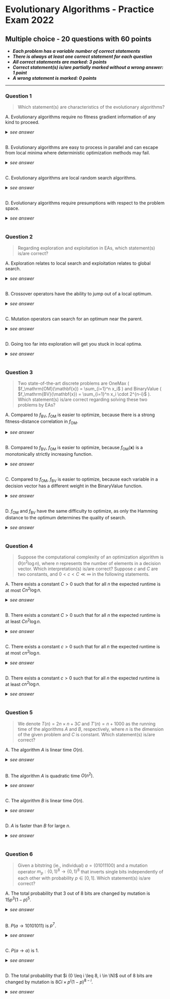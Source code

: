 # Evolutionary Algorithms - Practice Exam 2022

## Multiple choice - 20 questions with 60 points

- ***Each problem has a variable number of correct statements***
- ***There is always at least one correct statement for each question***
- ***All correct statements are marked: 3 points***
- ***Correct statement(s) is/are partially marked without a wrong answer: 1 point***
- ***A wrong statement is marked: 0 points***

---

### Question 1

> Which statement(s) are characteristics of the evolutionary algorithms?

<!-- A -->
A. Evolutionary algorithms require no fitness gradient information of any kind to proceed.

<details> <summary> <i> see answer </i> </summary>
<b>True</b> <br> <p>
Evolutionary algorithms do not require any fitness gradient information, as they are based on the principle of natural selection.
This means that they do not take into consideration the fitness gradient of the a given current solution, which would be defined as the relative change in fitness compared to previous solutions.
They rather the fitness of the current solution compared to the fitness values of the solutions in the population.
</p> </details> <br>

<!-- B -->
B. Evolutionary algorithms are easy to process in parallel and can escape from local minima where deterministic optimization methods may fail.

<details> <summary> <i> see answer </i> </summary>
<b>True</b> <br> <p>
Evolutionary algorithms are easy to process in parallel, because many solutions can be evaluated individually at once.
They can also escape from local minima, because of their stochastic nature.
</p> </details> <br>

<!-- C -->
C. Evolutionary algorithms are local random search algorithms.

<details> <summary> <i> see answer </i> </summary>
<b>False</b> <br> <p>
Evolutionary algorithms are not local random search algorithms.
One could say that they are like random search algorithms, but they differ in that they actually use the fitness values of the solutions in the population to select the best solutions.
</p> </details> <br>

<!-- D -->
D. Evolutionary algorithms require presumptions with respect to the problem space.

<details> <summary> <i> see answer </i> </summary>
<b>False</b> <br> <p>
Evolutionary algorithms do not require any presumptions with respect to the problem space.
They are not based on any specific problem, but rather on the simple principle of natural selection.
It is important to note however, that some variations evolutionary algorithms do benefit from problem-specific knowledge, such as for the initialization of σ values in <i>Evolution Strategies</i>.
</p> </details> <br>


### Question 2

> Regarding exploration and exploitation in EAs, which statement(s) is/are correct?

<!-- A -->
A. Exploration relates to local search and exploitation relates to global search.

<details> <summary> <i> see answer </i> </summary>
<b>True</b> <br> <p>
<i>Exploration</i> is defined as the process of searching for new solutions, and <i>exploitation</i> is defined as the process of using the current best solution to find a better solution.
Local search describes the process of searching for a better solution in the neighborhood of the current parent solution, while global search describes the process of selecting the best solutions from the entire population.
</p> </details> <br>

<!-- B -->
B. Crossover operators have the ability to jump out of a local optimum.

<details> <summary> <i> see answer </i> </summary>
<b>False</b> <br> <p>
Crossover operators do not have the ability to jump out of a local optimum.
They are used to combine the best solutions from the population, and therefore they do not have the ability to search for a better solution outside of a local optimum if the population is already stuck.
</p> </details> <br>

<!-- C -->
C. Mutation operators can search for an optimum near the parent.

<details> <summary> <i> see answer </i> </summary>
<b>True</b> <br> <p>
This is quite literally what mutation does.
It mutates the parent solution, and therefore it can search for a better solution near the parent.
</p> </details> <br>

<!-- D -->
D. Going too far into exploration will get you stuck in local optima.

<details> <summary> <i> see answer </i> </summary>
<b>True</b> <br> <p>
If the current best solution is very close to the global optimum, it is not beneficial to search for a better solution too far out of the neighborhood of this current one.
This is because the probability of finding a better solution is very low, and therefore it is better to search for a better solution in the neighborhood of the current best solution.
</p> </details> <br>


### Question 3

> Two state-of-the-art discrete problems are OneMax ( $f_\mathrm{OM}(\mathbf{x}) = \sum_{i=1}^n x_i$ ) and BinaryValue ( $f_\mathrm{BV}(\mathbf{x}) = \sum_{i=1}^n x_i \cdot 2^{n-i}$ ). Which statement(s) is/are correct regarding solving these two problems by EAs?

<!-- A -->
A. Compared to $f_\mathrm{BV}$, $f_\mathrm{OM}$ is easier to optimize, because there is a strong fitness-distance correlation in $f_\mathrm{OM}$.

<details> <summary> <i> see answer </i> </summary>
<b>True</b> <br> <p>
Fitness-distance correlation is defined as the correlation between the fitness and the number of mutations required to reach the optimum.
In <i>OM</i>, the fitness is equal to the number of ones in the solution, and the number of mutations required to reach the optimum is equal to the number of zeros in the solution.
Therefore, there is a very strong fitness-distance correlation in <i>OM</i>.
This is not the case in BV, where the fitness is equal to the sum of the binary values of the solution, and the number of mutations required to reach the optimum is equal to the number of zeros in the solution.
Therefore, there is no strong fitness-distance correlation in <i>BV</i>.
</p> </details> <br>

<!-- B -->
B. Compared to $f_\mathrm{BV}$, $f_\mathrm{OM}$ is easier to optimize, because $f_\mathrm{OM}(\mathbf{x})$ is a monotonically strictly increasing function.

<details> <summary> <i> see answer </i> </summary>
<b>False</b> <br> <p>
We can not say that the function is monotonically strictly increasing, because the function is not strictly increasing for all values of <i>x</i>.
That is, the order of <i>x</i> is not defined, so we can not state that for any a, b, where a < b, f(a) < f(b).
</p> </details> <br>

<!-- C -->
C. Compared to $f_\mathrm{OM}$, $f_\mathrm{BV}$ is easier to optimize, because each variable in a decision vector has a different weight in the BinaryValue function.

<details> <summary> <i> see answer </i> </summary>
<b>False</b> <br> <p>
While it is true that each variable in a decision vector has a different weight in the BinaryValue function, this does not make the problem easier to optimize.
</p> </details> <br>

<!-- D -->
D. $f_\mathrm{OM}$ and $f_\mathrm{BV}$ have the same difficulty to optimize, as only the Hamming distance to the optimum determines the quality of search.

<details> <summary> <i> see answer </i> </summary>
<b>False</b> <br> <p>
The Hamming distance is defined as the number of bits that differ between two solutions.
While it is true that the Hamming distance is equal to the number of mutations required to reach the optimum in both problems (i.e. the number of zeros in the current solution), this is not the only factor that determines the quality of search.
</p> </details> <br>


### Question 4

> Suppose the computational complexity of an optimization algorithm is $\Theta(n^2 \log n)$, where $n$ represents the number of elements in a decision vector. Which interpretation(s) is/are correct?
> Suppose $c$ and $C$ are two constants, and $0 < c < C \ll \infty$ in the following statements.

<!-- A -->
A. There exists a constant $C>0$ such that for all $n$ the expected runtime is at most $Cn^2 \log n$.

<details> <summary> <i> see answer </i> </summary>
<b>True</b> <br> <p>
The Theta-complexity on an algorithm is defined as the bounds on the worst-case runtime of an algorithm.
Therefore, the expected runtime of an algorithm is always at most the Theta-complexity of the algorithm with upper bound Cn^2 log n.
</p> </details> <br>

<!-- B -->
B. There exists a constant $C>0$ such that for all $n$ the expected runtime is at least $Cn^2 \log n$.

<details> <summary> <i> see answer </i> </summary>
<b>False</b> <br> <p>
C denotes the upper bound, not the lower bound.
</p> </details> <br>

<!-- C -->
C. There exists a constant $c>0$ such that for all $n$ the expected runtime is at most $cn^2 \log n$.

<details> <summary> <i> see answer </i> </summary>
<b>False</b> <br> <p>
c denotes the lower bound, not the upper bound.
</p> </details> <br>

<!-- D -->
D. There exists a constant $c>0$ such that for all $n$ the expected runtime is at least $cn^2 \log n$.  

<details> <summary> <i> see answer </i> </summary>
<b>True</b> <br> <p>
c indeed denotes the lower bound, and the expected runtime is always at least the Theta-complexity of the algorithm with lower bound cn^2 log n.
</p> </details> <br>


### Question 5

> We denote $T(n) = 2n \times n + 3C$ and $T'(n) = n + 1000$ as the running time of the algorithms $A$ and $B$, respectively, where $n$ is the dimension of the given problem and $C$ is constant. Which statement(s) is/are correct?

<!-- A -->
A. The algorithm $A$ is linear time $O(n)$.

<details> <summary> <i> see answer </i> </summary>
<b>False</b> <br> <p>
It is quadratic time (O(n^2)).
</p> </details> <br>

<!-- B -->
B. The algorithm $A$ is quadratic time $O(n^2)$.

<details> <summary> <i> see answer </i> </summary>
<b>True</b> <br> <p>
<i>n</i> is multiplied by itself, so the complexity is quadratic.
</p> </details> <br>

<!-- C -->
C. The algorithm $B$ is linear time $O(n)$.

<details> <summary> <i> see answer </i> </summary>
<b>True</b> <br> <p>
<i>n</i> is multiplied by 1, so the complexity is linear.
</p> </details> <br>

<!-- D -->
D. $A$ is faster than $B$ for large $n$.

<details> <summary> <i> see answer </i> </summary>
<b>False</b> <br> <p>
While it is true that <i>A</i> is faster than <i>B</i> for small <i>n</i> (assuming <i>C</i> is small too), this is not the case for large <i>n</i>, because <i>A</i> is quadratic, while <i>B</i>'s performance scales linearly.
</p> </details> <br>


### Question 6

> Given a bitstring (ie., individual) $a = (01011100)$ and a mutation operator $m_p: \{0,1\}^8 \rightarrow \{0,1\}^8$ that inverts single bits independently of each other with probability $p \in [0,1]$. Which statement(s) is/are correct?

<!-- A -->
A. The total probability that 3 out of 8 bits are changed by mutation is $15p^3(1-p)^5$.

<details> <summary> <i> see answer </i> </summary>
<b>False</b> <br> <p>
The answer is almost correct, but the number of combinations is wrong.
The probability for flipping x out of y bits with probability p is y choose x p^x (1-p)^(y-x).
8 choose 3 is 56, not 15, so the probability is 56p^3(1-p)^5.
</p> </details> <br>

<!-- B -->
B. $P(a \rightarrow 10101011)$ is $p^7$.

<details> <summary> <i> see answer </i> </summary>
<b>True</b> <br> <p>
7 bits are flipped in this case, so the probability of flipping all those exact 7 bits is p^7.
</p> </details> <br>

<!-- C -->
C. $P(a \rightarrow a)$ is $1$.

<details> <summary> <i> see answer </i> </summary>
<b>False</b> <br> <p>
The probability of flipping no bits is (1-p)^8, not 1.
It is possible, but the probability p would have to be set to 0.
</p> </details> <br>

<!-- D -->
D. The total probability that $i (0 \leq i \leq 8, i \in \N)$ out of 8 bits are changed by mutation is $8Ci \times p^i (1-p)^{8-i}$.

<details> <summary> <i> see answer </i> </summary>
<b>True</b> <br> <p>
This is the correct formula for the probability of flipping i out of 8 bits with probability p.
</p> </details> <br>
